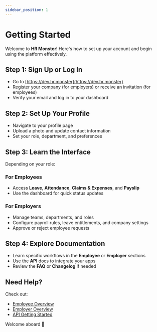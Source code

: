 ```yaml
---
sidebar_position: 1
---
```


# Getting Started

Welcome to **HR Monster**! Here's how to set up your account and begin using the platform effectively.

## Step 1: Sign Up or Log In

- Go to [https://dev.hr.monster](https://dev.hr.monster)
- Register your company (for employers) or receive an invitation (for employees)
- Verify your email and log in to your dashboard

## Step 2: Set Up Your Profile

- Navigate to your profile page
- Upload a photo and update contact information
- Set your role, department, and preferences

## Step 3: Learn the Interface

Depending on your role:

### For Employees

- Access **Leave**, **Attendance**, **Claims & Expenses**, and **Payslip**
- Use the dashboard for quick status updates

### For Employers

- Manage teams, departments, and roles
- Configure payroll rules, leave entitlements, and company settings
- Approve or reject employee requests

## Step 4: Explore Documentation

- Learn specific workflows in the **Employee** or **Employer** sections
- Use the **API** docs to integrate your apps
- Review the **FAQ** or **Changelog** if needed

## Need Help?

Check out:
- [Employee Overview](../employee/overview.md)
- [Employer Overview](../employer/overview.md)
- [API Getting Started](../api/authentication.md)

Welcome aboard 🚀
